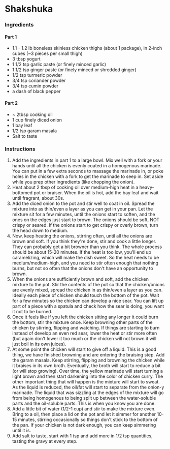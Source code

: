 # Shakshuka

### Ingredients
#### Part 1
* 1.1 - 1.2 lb boneless skinless chicken thighs (about 1 package), in 2-inch cubes (~3 pieces per small thigh)
* 3 tbsp yogurt
* 1 1/2 tsp garlic paste (or finely minced garlic)
* 1 1/2 tsp ginger paste (or finely minced or shredded ginger)
* 1/2 tsp turmeric powder
* 3/4 tsp coriander powder
* 3/4 tsp cumin powder
* a dash of black pepper

#### Part 2
* ~ 2tbsp cooking oil
* 1 cup finely diced onion
* 1 bay leaf
* 1/2 tsp garam masala
* Salt to taste

### Instructions
1. Add the ingredients in part 1 to a large bowl. Mix well with a fork or your hands until all the chicken is evenly coated in a homogenous marinade. You can put in a few extra seconds to massage the marinade in, or poke holes in the chicken with a fork to get the marinade to seep in. Set aside while you prep other ingredients (like chopping the onion). 
2. Heat about 2 tbsp of cooking oil over medium-high heat in a heavy-bottomed pot or braiser. When the oil is hot, add the bay leaf and wait until fragrant, about 30s.
3. Add the diced onion to the pot and stir well to coat in oil. Spread the mixture into as thin/even a layer as you can get in your pan. Let the mixture sit for a few minutes, until the onions start to soften, and the ones on the edges just start to brown. The onions should be soft, NOT crispy or seared. If the onions start to get crispy or overly brown, turn the head down to medium. 
4. Now, keep heating the onions, stirring often, until all the onions are brown and soft. If you think they're done, stir and cook a little longer. They can probably get a bit browner than you think. The whole process should be about 15-20 minutes. If the heat is too low, you'll end up caramelizing, which will make the dish sweet. So the heat needs to be medium/medium-high, and you need to stir often enough that nothing burns, but not so often that the onions don't have an opportunity to brown.
5. When the onions are sufficiently brown and soft, add the chicken mixture to the pot. Stir the contents of the pot so that the chicken/onions are evenly mixed, spread the chicken in as thin/even a layer as you can. Ideally each piece of chicken should touch the bottom of the pot. Wait for a few minutes so the chicken can develop a nice sear. You can lift up part of a piece with a spatula and check how the sear is doing, you want it not to be burned.
6. Once it feels like if you left the chicken sitting any longer it could burn the bottom, stir the mixture once. Keep browning other parts of the chicken by stirring, flipping and watching. If things are starting to burn instead of develop an even red sear, lower the heat or stir more often (but again don't lower it too much or the chicken will not brown it will just boil in its own juices). 
7. At some point the chicken will start to give off a liquid. This is a good thing, we have finished browning and are entering the braising step. Add the garam masala. Keep stirring, flipping and browning the chicken while it braises in its own broth. Eventually, the broth will start to reduce a bit (or will stop growing). Over time, the yellow marinade will start turning a light brown and then start darkening into the color of chicken curry. The other important thing that will happen is  the mixture will start to sweat. As the liquid is reduced, the oil/fat will start to separate from the onion-y marinade. The liquid that was sizzling at the edges of the mixture will go from being homogenous to being split up between the water-soluble parts and the oil-soluble parts. This is when you know you are done. 
8. Add a little bit of water (1/2-1 cup) and stir to make the mixture even. Bring to a oil, then place a lid on the pot and let it simmer for another 10-15 minutes, stirring occasionally so things don't stick to the bottom of the pan. If your chicken is not dark enough, you can keep simmering until it is.
9. Add salt to taste, start with 1 tsp and add more in 1/2 tsp quantities, tasting the gravy at every step.
